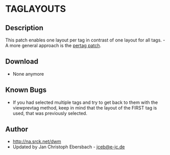 # TAGLAYOUTS #

## Description ##

This patch enables one layout per tag in contrast of one layout for all tags. - A more general approach is the [pertag patch][1].

## Download ##
 * None anymore

## Known Bugs ##

 * If you had selected multiple tags and try to get back to them with the
   viewprevtag method, keep in mind that the layout of the FIRST tag is used,
   that was previously selected.

## Author ##

 * http://na.srck.net/dwm
 * Updated by Jan Christoph Ebersbach - <jceb@e-jc.de>

[1]: /dwm/patches/pertag.html

